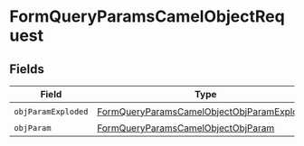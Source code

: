 # FormQueryParamsCamelObjectRequest


## Fields

| Field                                                                                                               | Type                                                                                                                | Required                                                                                                            | Description                                                                                                         |
| ------------------------------------------------------------------------------------------------------------------- | ------------------------------------------------------------------------------------------------------------------- | ------------------------------------------------------------------------------------------------------------------- | ------------------------------------------------------------------------------------------------------------------- |
| `objParamExploded`                                                                                                  | [FormQueryParamsCamelObjectObjParamExploded](../../models/operations/formqueryparamscamelobjectobjparamexploded.md) | :heavy_check_mark:                                                                                                  | N/A                                                                                                                 |
| `objParam`                                                                                                          | [FormQueryParamsCamelObjectObjParam](../../models/operations/formqueryparamscamelobjectobjparam.md)                 | :heavy_minus_sign:                                                                                                  | N/A                                                                                                                 |